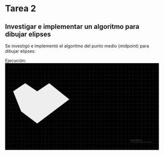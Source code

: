 # Tarea 2
## Investigar e implementar un algoritmo para dibujar elipses

Se investigó e implementó el algoritmo del punto medio (midpoint) para dibujar elipses:

Ejecución:
<img src="ejecucion.png">